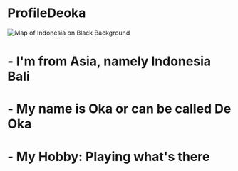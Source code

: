 # ProfileDeoka
![Map of Indonesia on Black Background](https://user-images.githubusercontent.com/115537848/195064767-9f4035d3-6a4f-482d-ac1d-b58b8b58aaa5.jpg)
# - I'm from Asia, namely Indonesia Bali
# - My name is Oka or can be called De Oka
# - My Hobby: Playing what's there
